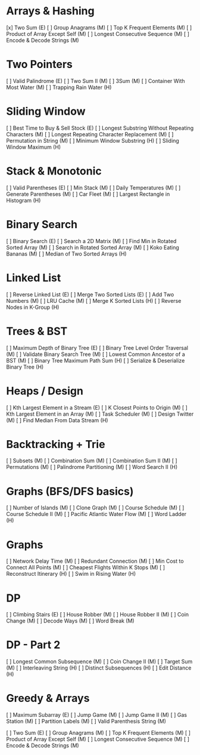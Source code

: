 # Arrays & Hashing
[x] Two Sum (E)
[ ] Group Anagrams (M)
[ ] Top K Frequent Elements (M)
[ ] Product of Array Except Self (M)
[ ] Longest Consecutive Sequence (M)
[ ] Encode & Decode Strings (M)

# Two Pointers

[ ] Valid Palindrome (E)
[ ] Two Sum II (M)
[ ] 3Sum (M)
[ ] Container With Most Water (M)
[ ] Trapping Rain Water (H)

# Sliding Window
[ ] Best Time to Buy & Sell Stock (E)
[ ] Longest Substring Without Repeating Characters (M)
[ ] Longest Repeating Character Replacement (M)
[ ] Permutation in String (M)
[ ] Minimum Window Substring (H)
[ ] Sliding Window Maximum (H)

#  Stack & Monotonic
[ ] Valid Parentheses (E)
[ ] Min Stack (M)
[ ] Daily Temperatures (M)
[ ] Generate Parentheses (M)
[ ] Car Fleet (M)
[ ] Largest Rectangle in Histogram (H)

#  Binary Search
[ ] Binary Search (E)
[ ] Search a 2D Matrix (M)
[ ] Find Min in Rotated Sorted Array (M)
[ ] Search in Rotated Sorted Array (M)
[ ] Koko Eating Bananas (M)
[ ] Median of Two Sorted Arrays (H)

# Linked List
[ ] Reverse Linked List (E)
[ ] Merge Two Sorted Lists (E)
[ ] Add Two Numbers (M)
[ ] LRU Cache (M)
[ ] Merge K Sorted Lists (H)
[ ] Reverse Nodes in K-Group (H)

# Trees & BST
[ ] Maximum Depth of Binary Tree (E)
[ ] Binary Tree Level Order Traversal (M)
[ ] Validate Binary Search Tree (M)
[ ] Lowest Common Ancestor of a BST (M)
[ ] Binary Tree Maximum Path Sum (H)
[ ] Serialize & Deserialize Binary Tree (H)

# Heaps / Design
[ ] Kth Largest Element in a Stream (E)
[ ] K Closest Points to Origin (M)
[ ] Kth Largest Element in an Array (M)
[ ] Task Scheduler (M)
[ ] Design Twitter (M)
[ ] Find Median From Data Stream (H)

# Backtracking + Trie
[ ] Subsets (M)
[ ] Combination Sum (M)
[ ] Combination Sum II (M)
[ ] Permutations (M)
[ ] Palindrome Partitioning (M)
[ ] Word Search II (H)

# Graphs (BFS/DFS basics)
[ ] Number of Islands (M)
[ ] Clone Graph (M)
[ ] Course Schedule (M)
[ ] Course Schedule II (M)
[ ] Pacific Atlantic Water Flow (M)
[ ] Word Ladder (H)

# Graphs 

[ ] Network Delay Time (M)
[ ] Redundant Connection (M)
[ ] Min Cost to Connect All Points (M)
[ ] Cheapest Flights Within K Stops (M)
[ ] Reconstruct Itinerary (H)
[ ] Swim in Rising Water (H)

# DP 
[ ] Climbing Stairs (E)
[ ] House Robber (M)
[ ] House Robber II (M)
[ ] Coin Change (M)
[ ] Decode Ways (M)
[ ] Word Break (M)

# DP - Part 2

[ ] Longest Common Subsequence (M)
[ ] Coin Change II (M)
[ ] Target Sum (M)
[ ] Interleaving String (H)
[ ] Distinct Subsequences (H)
[ ] Edit Distance (H)

# Greedy & Arrays

[ ] Maximum Subarray (E)
[ ] Jump Game (M)
[ ] Jump Game II (M)
[ ] Gas Station (M)
[ ] Partition Labels (M)
[ ] Valid Parenthesis String (M)


[ ] Two Sum (E)
[ ] Group Anagrams (M)
[ ] Top K Frequent Elements (M)
[ ] Product of Array Except Self (M)
[ ] Longest Consecutive Sequence (M)
[ ] Encode & Decode Strings (M)

